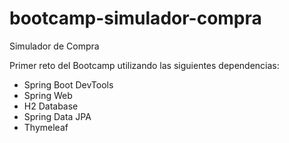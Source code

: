 # bootcamp-simulador-compra
Simulador de Compra

Primer reto del Bootcamp utilizando las siguientes dependencias:
 * Spring Boot DevTools
 * Spring Web
 * H2 Database
 * Spring Data JPA
 * Thymeleaf
